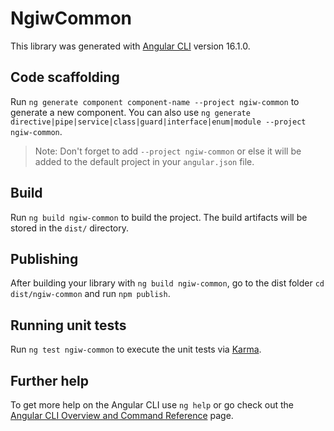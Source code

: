 # NgiwCommon

This library was generated with [Angular CLI](https://github.com/angular/angular-cli) version 16.1.0.

## Code scaffolding

Run `ng generate component component-name --project ngiw-common` to generate a new component. You can also use `ng generate directive|pipe|service|class|guard|interface|enum|module --project ngiw-common`.
> Note: Don't forget to add `--project ngiw-common` or else it will be added to the default project in your `angular.json` file. 

## Build

Run `ng build ngiw-common` to build the project. The build artifacts will be stored in the `dist/` directory.

## Publishing

After building your library with `ng build ngiw-common`, go to the dist folder `cd dist/ngiw-common` and run `npm publish`.

## Running unit tests

Run `ng test ngiw-common` to execute the unit tests via [Karma](https://karma-runner.github.io).

## Further help

To get more help on the Angular CLI use `ng help` or go check out the [Angular CLI Overview and Command Reference](https://angular.io/cli) page.
